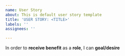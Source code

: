 ```yaml
---
name: User Story
about: This is default user story template
title: 'USER STORY: <TITLE>'
labels: ''
assignees: ''

---
```


In order to **receive benefit** as a **role**, I can **goal/desire**
